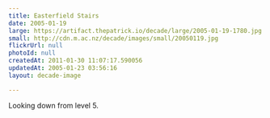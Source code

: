 ```yaml
---
title: Easterfield Stairs
date: 2005-01-19
large: https://artifact.thepatrick.io/decade/large/2005-01-19-1780.jpg
small: http://cdn.m.ac.nz/decade/images/small/20050119.jpg
flickrUrl: null
photoId: null
createdAt: 2011-01-30 11:07:17.590056
updatedAt: 2005-01-23 03:56:16
layout: decade-image

---
```

Looking down from level 5.
